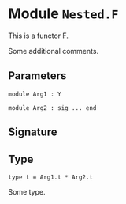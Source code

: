 
# Module `Nested.F`

This is a functor F.

Some additional comments.


## Parameters

```
module Arg1 : Y
```
```
module Arg2 : sig ... end
```

## Signature


## Type

```
type t = Arg1.t * Arg2.t
```
Some type.
